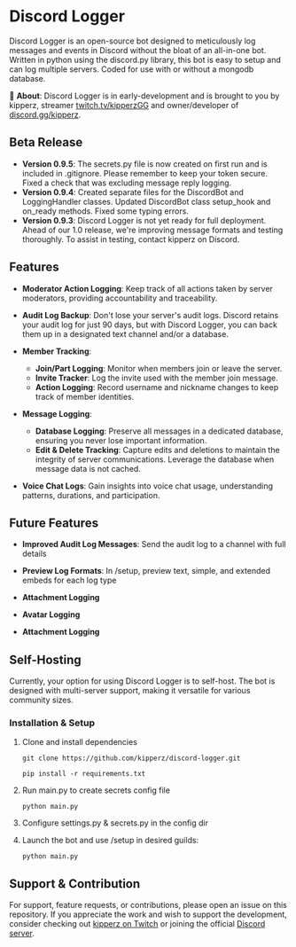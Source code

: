 
# Discord Logger

Discord Logger is an open-source bot designed to meticulously log messages and events in Discord without the bloat of an all-in-one bot. Written in python using the discord.py library, this bot is easy to setup and can log multiple servers. Coded for use with or without a mongodb database.

📝 **About**:
Discord Logger is in early-development and is brought to you by kipperz, streamer [twitch.tv/kipperzGG](https://twitch.tv/kipperzGG) and owner/developer of [discord.gg/kipperz](https://discord.gg/kipperz).

## Beta Release
- **Version 0.9.5**: The secrets.py file is now created on first run and is included in .gitignore. Please remember to keep your token secure. Fixed a check that was excluding message reply logging.
- **Version 0.9.4**: Created separate files for the DiscordBot and LoggingHandler classes. Updated DiscordBot class setup_hook and on_ready methods. Fixed some typing errors.
- **Version 0.9.3**: Discord Logger is not yet ready for full deployment. Ahead of our 1.0 release, we're improving message formats and testing thoroughly. To assist in testing, contact kipperz on Discord.

## Features

- **Moderator Action Logging**: Keep track of all actions taken by server moderators, providing accountability and traceability.

- **Audit Log Backup**: Don't lose your server's audit logs. Discord retains your audit log for just 90 days, but with Discord Logger, you can back them up in a designated text channel and/or a database.

- **Member Tracking**:
  - **Join/Part Logging**: Monitor when members join or leave the server.
  - **Invite Tracker**: Log the invite used with the member join message.
  - **Action Logging**: Record username and nickname changes to keep track of member identities.

- **Message Logging**:
  - **Database Logging**: Preserve all messages in a dedicated database, ensuring you never lose important information.
  - **Edit & Delete Tracking**: Capture edits and deletions to maintain the integrity of server communications. Leverage the database when message data is not cached.

- **Voice Chat Logs**: Gain insights into voice chat usage, understanding patterns, durations, and participation.

## Future Features

- **Improved Audit Log Messages**: Send the audit log to a channel with full details

- **Preview Log Formats**: In /setup, preview text, simple, and extended embeds for each log type

- **Attachment Logging**

- **Avatar Logging**

- **Attachment Logging**


## Self-Hosting

Currently, your option for using Discord Logger is to self-host. The bot is designed with multi-server support, making it versatile for various community sizes.

### Installation & Setup

1. Clone and install dependencies
   ```
   git clone https://github.com/kipperz/discord-logger.git

   pip install -r requirements.txt
   ```

2. Run main.py to create secrets config file
   ```
   python main.py
   ```

3. Configure settings.py & secrets.py in the config dir

4. Launch the bot and use /setup in desired guilds:
   ```
   python main.py
   ```

## Support & Contribution

For support, feature requests, or contributions, please open an issue on this repository. If you appreciate the work and wish to support the development, consider checking out [kipperz on Twitch](https://twitch.tv/kipperzGG) or joining the official [Discord server](https://discord.gg/kipperz).
